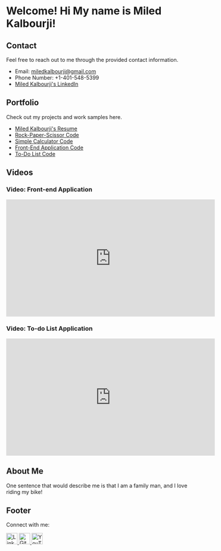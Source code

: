 # Welcome! Hi My name is Miled Kalbourji!

## Contact

Feel free to reach out to me through the provided contact information.

- Email: [miledkalbourji@gmail.com](mailto:miledkalbourji@gmail.com)
- Phone Number: +1-401-548-5399
- [Miled Kalbourji's LinkedIn](https://www.linkedin.com/in/miled-kalbourji-25893b1a1/)

## Portfolio

Check out my projects and work samples here.

- [Miled Kalbourji's Resume](https://drive.google.com/file/d/19h7cyGV5JM3SKDGMhmxJ2CvS4z8a17a1/view?usp=sharing)
- [Rock-Paper-Scissor Code](https://github.com/MiledKalbourji/Rock-Paper-Scissor-Game)
- [Simple Calculator Code](https://github.com/MiledKalbourji/Simple-Calucator)
- [Front-End Application Code](https://github.com/MiledKalbourji/FrontEnd)
- [To-Do List Code](https://github.com/MiledKalbourji/To-do-List)

## Videos

### Video: Front-end Application

<iframe width="560" height="315" src="https://www.youtube.com/embed/xuoP8HfaK_o?si=HUx14ZV6Wk0eAm64" title="YouTube video player" frameborder="0" allow="accelerometer; autoplay; clipboard-write; encrypted-media; gyroscope; picture-in-picture; web-share" allowfullscreen></iframe>

### Video: To-do List Application

<iframe width="560" height="315" src="https://www.youtube.com/embed/gDXWTjtLgsk?si=2lkEDI3avjfurkM3" title="YouTube video player" frameborder="0" allow="accelerometer; autoplay; clipboard-write; encrypted-media; gyroscope; picture-in-picture; web-share" allowfullscreen></iframe>

## About Me

One sentence that would describe me is that I am a family man, and I love riding my bike!

## Footer
<footer>
    <p>Connect with me:</p>
    <a href="https://www.linkedin.com/in/miled-kalbourji-25893b1a1/" target="_blank">
        <img src="https://upload.wikimedia.org/wikipedia/commons/0/01/LinkedIn_Logo.svg" alt="LinkedIn" style="width:30px;height:30px;">
    </a>
    <a href="https://github.com/MiledKalbourji" target="_blank">
        <img src="https://upload.wikimedia.org/wikipedia/commons/9/91/Octicons-mark-github.svg" alt="GitHub" style="width:30px;height:30px;">
    </a>
  <a href="https://www.youtube.com/@MiledKalbourji" target="_blank">
        <img src="https://upload.wikimedia.org/wikipedia/commons/4/42/YouTube_icon_%282013-2017%29.png" alt="YouTube" style="width:30px;height:30px;">
    </a>
</footer>
